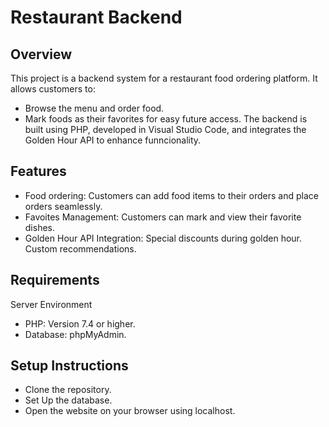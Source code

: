 # Restaurant Backend

## Overview
This project is a backend system for a restaurant food ordering platform. It allows customers to:
- Browse the menu and order food.
- Mark foods as their favorites for easy future access.
The backend is built using PHP, developed in Visual Studio Code, and integrates the Golden Hour API to enhance funncionality.

## Features
- Food ordering:
    Customers can add food items to their orders and place orders seamlessly.
- Favoites Management:
    Customers can mark and view their favorite dishes.
- Golden Hour API Integration:
    Special discounts during golden hour.
    Custom recommendations.

## Requirements
Server Environment
- PHP: Version 7.4 or higher.
- Database: phpMyAdmin.

## Setup Instructions
- Clone the repository.
- Set Up the database.
- Open the website on your browser using localhost.
